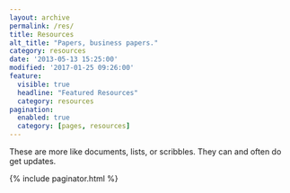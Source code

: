 ```yaml
---
layout: archive
permalink: /res/
title: Resources
alt_title: "Papers, business papers."
category: resources
date: '2013-05-13 15:25:00'
modified: '2017-01-25 09:26:00'
feature:
  visible: true
  headline: "Featured Resources"
  category: resources
pagination: 
  enabled: true
  category: [pages, resources]
---
```


These are more like documents, lists, or scribbles. They can and often do get updates.

{% include paginator.html %}


